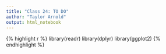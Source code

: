 ```yaml
---
title: "Class 24: TO DO"
author: "Taylor Arnold"
output: html_notebook
---
```





{% highlight r %}
library(readr)
library(dplyr)
library(ggplot2)
{% endhighlight %}

